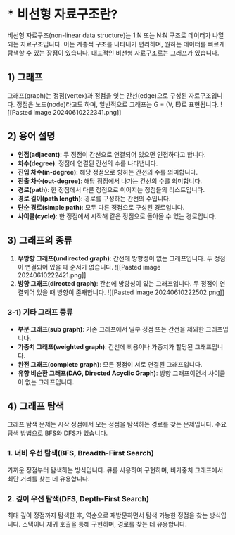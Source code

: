 # * 비선형 자료구조란?

비선형 자료구조(non-linear data structure)는 1:N 또는 N:N 구조로 데이터가 나열되는 자료구조입니다. 이는 계층적 구조를 나타내기 편리하며, 원하는 데이터를 빠르게 탐색할 수 있는 장점이 있습니다. 대표적인 비선형 자료구조로는 그래프가 있습니다.

## 1) 그래프

그래프(graph)는 정점(vertex)과 정점을 잇는 간선(edge)으로 구성된 자료구조입니다. 정점은 노드(node)라고도 하며, 일반적으로 그래프는 G = (V, E)로 표현됩니다.
![[Pasted image 20240610222341.png]]

## 2) 용어 설명

- **인접(adjacent)**: 두 정점이 간선으로 연결되어 있으면 인접하다고 합니다.
- **차수(degree)**: 정점에 연결된 간선의 수를 나타냅니다.
- **진입 차수(in-degree)**: 해당 정점으로 향하는 간선의 수를 의미합니다.
- **진출 차수(out-degree)**: 해당 정점에서 나가는 간선의 수를 의미합니다.
- **경로(path)**: 한 정점에서 다른 정점으로 이어지는 정점들의 리스트입니다.
- **경로 길이(path length)**: 경로를 구성하는 간선의 수입니다.
- **단순 경로(simple path)**: 모두 다른 정점으로 구성된 경로입니다.
- **사이클(cycle)**: 한 정점에서 시작해 같은 정점으로 돌아올 수 있는 경로입니다.

## 3) 그래프의 종류

1. **무방향 그래프(undirected graph)**: 간선에 방향성이 없는 그래프입니다. 두 정점이 연결되어 있을 때 순서가 없습니다.
![[Pasted image 20240610222421.png]]
2. **방향 그래프(directed graph)**: 간선에 방향성이 있는 그래프입니다. 두 정점이 연결되어 있을 때 방향이 존재합니다.
![[Pasted image 20240610222502.png]]

### 3-1) 기타 그래프 종류

- **부분 그래프(sub graph)**: 기존 그래프에서 일부 정점 또는 간선을 제외한 그래프입니다.
- **가중치 그래프(weighted graph)**: 간선에 비용이나 가중치가 할당된 그래프입니다.
- **완전 그래프(complete graph)**: 모든 정점이 서로 연결된 그래프입니다.
- **유향 비순환 그래프(DAG, Directed Acyclic Graph)**: 방향 그래프이면서 사이클이 없는 그래프입니다.

## 4) 그래프 탐색

그래프 탐색 문제는 시작 정점에서 모든 정점을 탐색하는 경로를 찾는 문제입니다. 주요 탐색 방법으로 BFS와 DFS가 있습니다.

### 1. 너비 우선 탐색(BFS, Breadth-First Search)

가까운 정점부터 탐색하는 방식입니다. 큐를 사용하여 구현하며, 비가중치 그래프에서 최단 거리를 찾는 데 유용합니다.

### 2. 깊이 우선 탐색(DFS, Depth-First Search)

최대 깊이 정점까지 탐색한 후, 역순으로 재방문하면서 탐색 가능한 정점을 찾는 방식입니다. 스택이나 재귀 호출을 통해 구현하며, 경로를 찾는 데 유용합니다.
